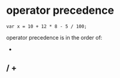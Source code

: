 # operator precedence

```
var x = 10 + 12 * 8 - 5 / 100;
```

operator precedence is in the order of:

*
/
+
-